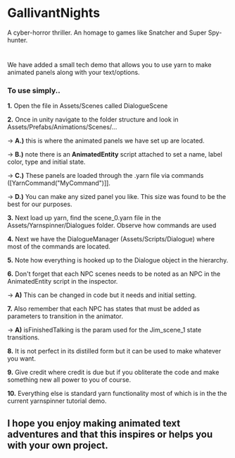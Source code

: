 # GallivantNights
A cyber-horror thriller. An homage to games like Snatcher and Super Spy-hunter.

# 
 
We have added a small tech demo that allows you to use yarn to make animated panels along with your text/options.

### To use simply..
**1.**  Open the file in Assets/Scenes called DialogueScene

**2.** Once in unity navigate to the folder structure and look in Assets/Prefabs/Animations/Scenes/...
 
 → **A.)** this is where the animated panels we have set up are located.
 
 → **B.)** note there is an **AnimatedEntity** script attached to set a name, label color, type and initial state.
 
 → **C.)** These panels are loaded through the .yarn file via commands ([YarnCommand("MyCommand")]].
 
 → **D.)** You can make any sized panel you like. This size was found to be the best for our purposes.


**3.** Next load up yarn, find the scene_0.yarn file in the Assets/Yarnspinner/Dialogues folder. Observe how commands are used

**4.** Next we have the DialogueManager (Assets/Scripts/Dialogue) where most of the commands are located.

**5.** Note how everything is hooked up to the Dialogue object in the hierarchy.

**6.** Don't forget that each NPC scenes needs to be noted as an NPC in the AnimatedEntity script in the inspector.
 
 → **A)** This can be changed in code but it needs and initial setting.
 

**7.** Also remember that each NPC has states that must be added as parameters to transition in the animator.

 → **A)** isFinishedTalking is the param used for the Jim_scene_1 state transitions.


**8.** It is not perfect in its distilled form but it can be used to make whatever you want. 

**9.** Give credit where credit is due but if you obliterate the code and make something new all power to you of course.

**10.** Everything else is standard yarn functionality most of which is in the the current yarnspinner tutorial demo.

## I hope you enjoy making animated text adventures and that this inspires or helps you with your own project.
